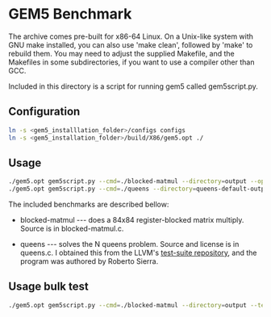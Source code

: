 # GEM5 Benchmark

The archive comes pre-built for x86-64 Linux. On a Unix-like
system with GNU make installed, you can also use 'make clean',
followed by 'make' to rebuild them. You may need to adjust the
supplied Makefile, and the Makefiles in some subdirectories,
if you want to use a compiler other than GCC.

Included in this directory is a script for running gem5 called
gem5script.py.

## Configuration

```bash
ln -s <gem5_installlation_folder>/configs configs
ln -s <gem5_installation_folder>/build/X86/gem5.opt ./
```

## Usage
```bash
./gem5.opt gem5script.py --cmd=./blocked-matmul --directory=output --options='4 6 6'
./gem5.opt gem5script.py --cmd=./queens --directory=queens-default-output --options='-c 10'
```

The included benchmarks are described bellow:

*  blocked-matmul --- does a 84x84 register-blocked matrix multiply.
   Source is in blocked-matmul.c.

*  queens --- solves the N queens problem. Source and license is in
   queens.c. I obtained this from the LLVM's
   [test-suite repository](https://github.com/llvm-mirror/test-suite),
   and the program was authored by Roberto Sierra.


## Usage bulk test 
```bash
./gem5.opt gem5script.py --cmd=./blocked-matmul --directory=output --test=tests.json 
```